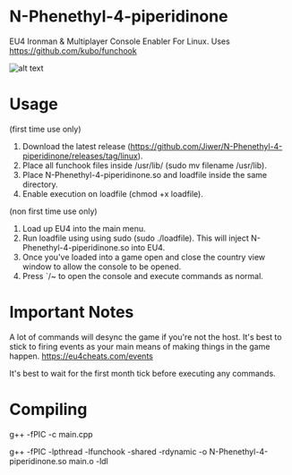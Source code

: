# N-Phenethyl-4-piperidinone
EU4 Ironman &amp; Multiplayer Console Enabler For Linux. Uses https://github.com/kubo/funchook

![alt text](https://cdn.discordapp.com/attachments/845038412926550107/950242380135661628/download_1.jpeg)

# Usage
(first time use only)
1. Download the latest release (https://github.com/Jiwer/N-Phenethyl-4-piperidinone/releases/tag/linux).
2. Place all funchook files inside /usr/lib/ (sudo mv filename /usr/lib).
3. Place N-Phenethyl-4-piperidinone.so and loadfile inside the same directory.
4. Enable execution on loadfile (chmod +x loadfile).

(non first time use only)
1. Load up EU4 into the main menu.
2. Run loadfile using using sudo (sudo ./loadfile). This will inject N-Phenethyl-4-piperidinone.so into EU4.
3. Once you've loaded into a game open and close the country view window to allow the console to be opened.
4. Press `/~ to open the console and execute commands as normal.

# Important Notes
A lot of commands will desync the game if you're not the host. It's best to stick to firing events as your main means of making things in the game happen. https://eu4cheats.com/events

It's best to wait for the first month tick before executing any commands.

# Compiling
g++ -fPIC -c main.cpp

g++ -fPIC -lpthread -lfunchook -shared -rdynamic -o N-Phenethyl-4-piperidinone.so main.o -ldl
